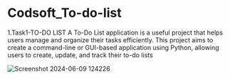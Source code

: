 # Codsoft_To-do-list

1.Task1-TO-DO LIST
A To-Do List application is a useful project that helps users manage
and organize their tasks efficiently. This project aims to create a
command-line or GUI-based application using Python, allowing
users to create, update, and track their to-do lists


![Screenshot 2024-06-09 124226](https://github.com/Arya2304/CODESOFT_pp/assets/153444207/dd634d8c-e641-42b2-b90d-bb82e4871042)
